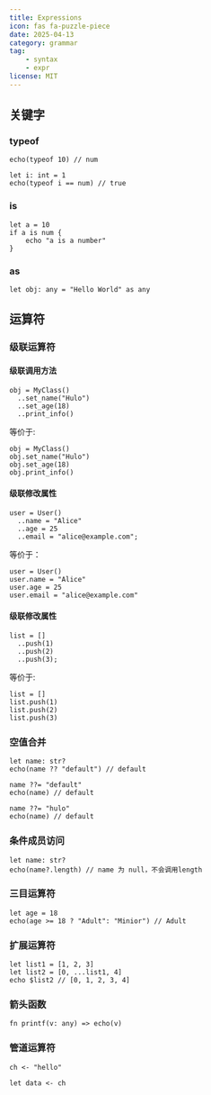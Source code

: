 ```yaml
---
title: Expressions
icon: fas fa-puzzle-piece
date: 2025-04-13
category: grammar
tag: 
    - syntax
    - expr
license: MIT
---
```


## 关键字

### typeof
```hulo
echo(typeof 10) // num

let i: int = 1
echo(typeof i == num) // true
```

### is
```hulo
let a = 10
if a is num {
    echo "a is a number"
}
```

### as
```hulo
let obj: any = "Hello World" as any
```

## 运算符

### 级联运算符

#### 级联调用方法
```hulo
obj = MyClass() 
  ..set_name("Hulo")
  ..set_age(18)
  ..print_info()
```
等价于:
```hulo
obj = MyClass()
obj.set_name("Hulo")
obj.set_age(18)
obj.print_info()
```

#### 级联修改属性
```hulo
user = User()
  ..name = "Alice"
  ..age = 25
  ..email = "alice@example.com";
```
等价于：
```hulo
user = User()
user.name = "Alice"
user.age = 25
user.email = "alice@example.com"
```

#### 级联修改属性
```hulo
list = []
  ..push(1)
  ..push(2)
  ..push(3);
```
等价于:
```hulo
list = []
list.push(1)
list.push(2)
list.push(3)
```

### 空值合并
```hulo
let name: str?
echo(name ?? "default") // default

name ??= "default"
echo(name) // default

name ??= "hulo"
echo(name) // default
```

### 条件成员访问
```hulo
let name: str?
echo(name?.length) // name 为 null，不会调用length
```

### 三目运算符

```hulo
let age = 18
echo(age >= 18 ? "Adult": "Minior") // Adult
```

### 扩展运算符
```hulo
let list1 = [1, 2, 3]
let list2 = [0, ...list1, 4]
echo $list2 // [0, 1, 2, 3, 4]
```

### 箭头函数
```hulo
fn printf(v: any) => echo(v)
```

### 管道运算符
```hulo
ch <- "hello"

let data <- ch
```
